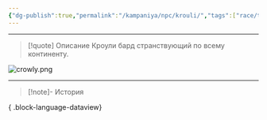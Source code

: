 ```yaml
---
{"dg-publish":true,"permalink":"/kampaniya/npc/krouli/","tags":["race/tiefling","affinity/friendly","job/bard"],"created":"2025-01-08T06:30:47.588+03:00","updated":"2025-06-14T16:12:00.960+03:00"}
---
```



<hr></hr>

> [!quote] Описание
>Кроули бард странствующий по всему континенту.

 ![crowly.png](/img/user/%D0%90%D1%81%D1%81%D0%B5%D1%82%D1%8B/NPC/crowly.png)

<hr></hr>

> [!note]- История
>  
{ .block-language-dataview}